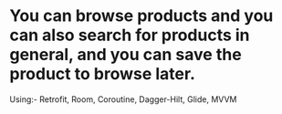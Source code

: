 # You can browse products and you can also search for products in general, and you can save the product to browse later.
Using:- Retrofit, Room, Coroutine, Dagger-Hilt, Glide, MVVM
